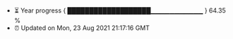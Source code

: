 - ⏳ Year progress { ███████████████████▁▁▁▁▁▁▁▁▁▁▁ } 64.35 %
- ⏰ Updated on Mon, 23 Aug 2021 21:17:16 GMT

